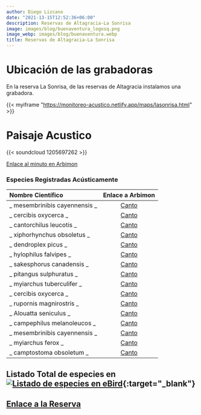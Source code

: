 ```yaml
---
author: Diego Lizcano
date: "2021-13-15T12:52:36+06:00"
description: Reservas de Altagracia-La Sonrisa
image: images/blog/buenaventura_logosq.png
image_webp: images/blog/buenaventura.webp
title: Reservas de Altagracia-La Sonrisa
---
```


# Ubicación de las grabadoras


En la reserva La Sonrisa, de las reservas de Altagracia instalamos una grabadora.

{{< myiframe "https://monitoreo-acustico.netlify.app/maps/lasonrisa.html" >}}


# Paisaje Acustico

{{< soundcloud 1205697262 >}}

[Enlace al minuto en Arbimon](https://arbimon.rfcx.org/project/destinos-awake/visualizer/rec/46870625)


### Especies Registradas Acústicamente


|__Nombre Científico__| Enlace a Arbimon|
| :---        |     :----:   |
|_	mesembrinibis cayennensis	_|	 	[Canto](	https://arbimon.rfcx.org/project/destinos-awake/visualizer/rec/43143516	)
|_	cercibis oxycerca	_|	 	[Canto](	https://arbimon.rfcx.org/project/destinos-awake/visualizer/rec/43143407	)
|_	cantorchilus leucotis	_|	 	[Canto](	https://arbimon.rfcx.org/project/destinos-awake/visualizer/rec/43143360	)
|_	xiphorhynchus obsoletus	_|	 	[Canto](	https://arbimon.rfcx.org/project/destinos-awake/visualizer/rec/43143360	)
|_	dendroplex picus	_|	 	[Canto](	https://arbimon.rfcx.org/project/destinos-awake/visualizer/rec/43143461	)
|_	hylophilus falvipes	_|	 	[Canto](	https://arbimon.rfcx.org/project/destinos-awake/visualizer/rec/43143518	)
|_	sakesphorus canadensis	_|	 	[Canto](	https://arbimon.rfcx.org/project/destinos-awake/visualizer/rec/43143389	)
|_	pitangus sulphuratus	_|	 	[Canto](	https://arbimon.rfcx.org/project/destinos-awake/visualizer/rec/43143403	)
|_	myiarchus tuberculifer	_|	 	[Canto](	https://arbimon.rfcx.org/project/destinos-awake/visualizer/rec/43143403	)
|_	cercibis oxycerca	_|	 	[Canto](	https://arbimon.rfcx.org/project/destinos-awake/visualizer/rec/43143515	)
|_	rupornis magnirostris	_|	 	[Canto](	https://arbimon.rfcx.org/project/destinos-awake/visualizer/rec/43143417	)
|_	Alouatta seniculus	_|	 	[Canto](	https://arbimon.rfcx.org/project/destinos-awake/visualizer/rec/43143636	)
|_	campephilus melanoleucos	_|	 	[Canto](	https://arbimon.rfcx.org/project/destinos-awake/visualizer/rec/43143640	)
|_	mesembrinibis cayennensis	_|	 	[Canto](	https://arbimon.rfcx.org/project/destinos-awake/visualizer/rec/43142925	)
|_	myiarchus ferox	_|	 	[Canto](	https://arbimon.rfcx.org/project/destinos-awake/visualizer/rec/43142981	)
|_	camptostoma obsoletum	_|	 	[Canto](	https://arbimon.rfcx.org/project/destinos-awake/visualizer/rec/43143039	)



## Listado Total de especies en[![Listado de especies en eBird](/images/blog/Logo_ebird.png "Reservas de Altagracia-Ecolodge Buenaventura eBird hotspot")](https://ebird.org/colombia/checklist/S101601701){:target="_blank"}



## [Enlace a la Reserva](https://es-la.facebook.com/aicaaltagracia/)




